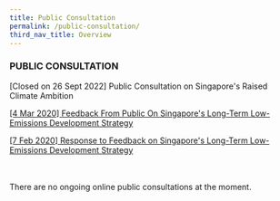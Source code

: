 ```yaml
---
title: Public Consultation
permalink: /public-consultation/
third_nav_title: Overview
---
```

### PUBLIC CONSULTATION

[Closed on 26 Sept 2022] Public Consultation on Singapore's Raised Climate Ambition

[[4 Mar 2020] Feedback From Public On Singapore's Long-Term Low-Emissions Development Strategy](https://www.nccs.gov.sg/public-consultation/feedback-from-public-on-singapores-long-term-low-emissions-development-strategy)

[[7 Feb 2020] Response to Feedback on Singapore's Long-Term Low-Emissions Development Strategy](https://www.nccs.gov.sg/public-consultation/response-to-feedback-on-singapore's-long-term-low-emissions-development-strategy/)
<br><br><br>

There are no ongoing online public consultations at the moment.
